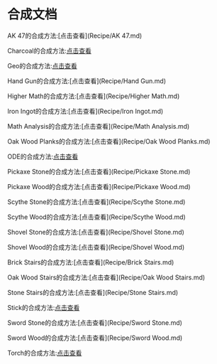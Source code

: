 # 合成文档

AK 47的合成方法:[点击查看](Recipe/AK 47.md)

Charcoal的合成方法:[点击查看](Recipe/Charcoal.md)

Geo的合成方法:[点击查看](Recipe/Geo.md)

Hand Gun的合成方法:[点击查看](Recipe/Hand Gun.md)

Higher Math的合成方法:[点击查看](Recipe/Higher Math.md)

Iron Ingot的合成方法:[点击查看](Recipe/Iron Ingot.md)

Math Analysis的合成方法:[点击查看](Recipe/Math Analysis.md)

Oak Wood Planks的合成方法:[点击查看](Recipe/Oak Wood Planks.md)

ODE的合成方法:[点击查看](Recipe/ODE.md)

Pickaxe Stone的合成方法:[点击查看](Recipe/Pickaxe Stone.md)

Pickaxe Wood的合成方法:[点击查看](Recipe/Pickaxe Wood.md)

Scythe Stone的合成方法:[点击查看](Recipe/Scythe Stone.md)

Scythe Wood的合成方法:[点击查看](Recipe/Scythe Wood.md)

Shovel Stone的合成方法:[点击查看](Recipe/Shovel Stone.md)

Shovel Wood的合成方法:[点击查看](Recipe/Shovel Wood.md)

Brick Stairs的合成方法:[点击查看](Recipe/Brick Stairs.md)

Oak Wood Stairs的合成方法:[点击查看](Recipe/Oak Wood Stairs.md)

Stone Stairs的合成方法:[点击查看](Recipe/Stone Stairs.md)

Stick的合成方法:[点击查看](Recipe/Stick.md)

Sword Stone的合成方法:[点击查看](Recipe/Sword Stone.md)

Sword Wood的合成方法:[点击查看](Recipe/Sword Wood.md)

Torch的合成方法:[点击查看](Recipe/Torch.md)


